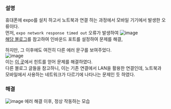 ### 설명
휴대폰에 expo를 설치 하고서 노트북과 연결 하는 과정에서 모바일 기기에서 발생한 오류이다.  
먼저, `expo network response timed out` 오류가 발생하여
![image](https://user-images.githubusercontent.com/49461207/183029403-9ed61093-705d-4e3b-96b4-a89792e7d714.png)    
[해당 블로그](https://kentakang.com/156)를 참고하여 인바운드 포트를 설정하여 문제를 해결,

하지만, 그 이후에도 여전히 다른 에러 문구를 보여주었다.  
![image](https://user-images.githubusercontent.com/49461207/183030728-b55e4e0a-dcc3-4641-b093-463267f45bcd.png)  
이는 [이 곳](https://okky.kr/article/1143367?note=2653831)에서 힌트를 얻어 문제를 해결하였다.  
다른 블로그 글들을 참고하니, 이는 기존 연결에서 LAN을 활용한 연결인데, 노트북과 모바일에서 사용하는 네트워크가 다르기에 나타나는 문제인 듯 하였다.  


### 해결
![image](https://user-images.githubusercontent.com/49461207/183030449-59b27324-17dc-4e8a-8625-6524cdfd1a79.png)
에러 해결 이후, 정상 작동하는 모습
